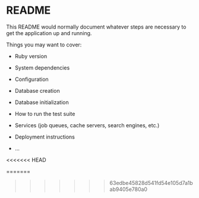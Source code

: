 # README

This README would normally document whatever steps are necessary to get the
application up and running.

Things you may want to cover:

* Ruby version

* System dependencies

* Configuration

* Database creation

* Database initialization

* How to run the test suite

* Services (job queues, cache servers, search engines, etc.)

* Deployment instructions

* ...


<<<<<<< HEAD

=======
>>>>>>> 63edbe45828d541fd54e105d7a1bab9405e780a0

